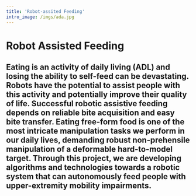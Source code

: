 ```yaml
---
title: 'Robot-assited Feeding'
intro_image: /imgs/ada.jpg 
---
```


# Robot Assisted Feeding

## Eating is an activity of daily living (ADL) and losing the ability to self-feed can be devastating. Robots have the potential to assist people with this activity and potentially improve their quality of life. Successful robotic assistive feeding depends on reliable bite acquisition and easy bite transfer. Eating free-form food is one of the most intricate manipulation tasks we perform in our daily lives, demanding robust non-prehensile manipulation of a deformable hard-to-model target. Through this project, we are developing algorithms and technologies towards a robotic system that can autonomously feed people with upper-extremity mobility impairments.

